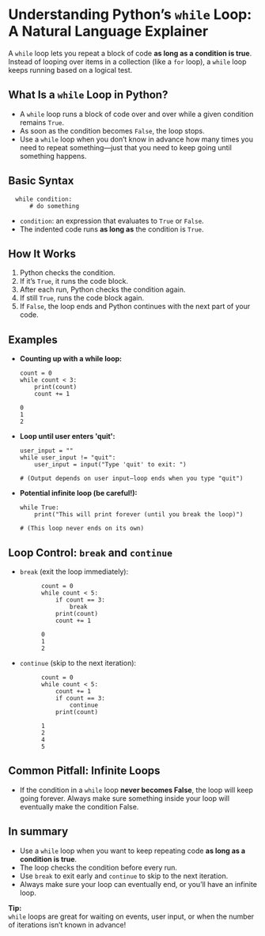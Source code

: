 # Understanding Python’s `while` Loop: A Natural Language Explainer

A `while` loop lets you repeat a block of code **as long as a condition is true**. Instead of looping over items in a collection (like a `for` loop), a `while` loop keeps running based on a logical test.

## What Is a `while` Loop in Python?

- A `while` loop runs a block of code over and over while a given condition remains `True`.
- As soon as the condition becomes `False`, the loop stops.
- Use a `while` loop when you don’t know in advance how many times you need to repeat something—just that you need to keep going until something happens.

## Basic Syntax

      while condition:
          # do something

- `condition`: an expression that evaluates to `True` or `False`.
- The indented code runs **as long as** the condition is `True`.

## How It Works

1. Python checks the condition.
2. If it’s `True`, it runs the code block.
3. After each run, Python checks the condition again.
4. If still `True`, runs the code block again.
5. If `False`, the loop ends and Python continues with the next part of your code.

## Examples

- **Counting up with a while loop:**

      count = 0
      while count < 3:
          print(count)
          count += 1

      0
      1
      2

- **Loop until user enters 'quit':**

      user_input = ""
      while user_input != "quit":
          user_input = input("Type 'quit' to exit: ")

      # (Output depends on user input—loop ends when you type "quit")

- **Potential infinite loop (be careful!):**

      while True:
          print("This will print forever (until you break the loop)")

      # (This loop never ends on its own)

## Loop Control: `break` and `continue`

- `break` (exit the loop immediately):

            count = 0
            while count < 5:
                if count == 3:
                    break
                print(count)
                count += 1

            0
            1
            2

- `continue` (skip to the next iteration):

            count = 0
            while count < 5:
                count += 1
                if count == 3:
                    continue
                print(count)

            1
            2
            4
            5

## Common Pitfall: Infinite Loops

- If the condition in a `while` loop **never becomes False**, the loop will keep going forever. Always make sure something inside your loop will eventually make the condition False.

## In summary

- Use a `while` loop when you want to keep repeating code **as long as a condition is true**.
- The loop checks the condition before every run.
- Use `break` to exit early and `continue` to skip to the next iteration.
- Always make sure your loop can eventually end, or you’ll have an infinite loop.

**Tip:**  
`while` loops are great for waiting on events, user input, or when the number of iterations isn’t known in advance!
